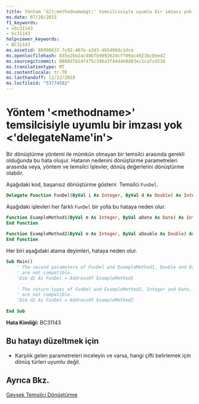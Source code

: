 ```yaml
---
title: Yöntem '&lt;methodname&gt;' temsilcisiyle uyumlu bir imzası yok &lt;'delegateName'in'&gt;
ms.date: 07/20/2015
f1_keywords:
- vbc31143
- bc31143
helpviewer_keywords:
- BC31143
ms.assetid: 88990637-7c92-467e-a3d3-db5498dc1dce
ms.openlocfilehash: 835e2be2ac48bfb9092624cff09ac4923bc0eed2
ms.sourcegitcommit: 0888d7b24f475c346a3f444de8d83ec1ca7cd234
ms.translationtype: MT
ms.contentlocale: tr-TR
ms.lasthandoff: 12/22/2018
ms.locfileid: "53774582"
---
```

# <a name="method-ltmethodnamegt-does-not-have-a-signature-compatible-with-delegate-ltdelegatenamegt"></a>Yöntem '&lt;methodname&gt;' temsilcisiyle uyumlu bir imzası yok &lt;'delegateName'in'&gt;
Bir dönüştürme yöntemi ile mümkün olmayan bir temsilci arasında gerekli olduğunda bu hata oluşur. Hatanın nedenini dönüştürme parametreleri arasında veya, yöntem ve temsilci İşlevler, dönüş değerlerini dönüştürme olabilir.  
  
 Aşağıdaki kod, başarısız dönüştürme gösterir. Temsilci `FunDel`.  
  
```vb  
Delegate Function FunDel(ByVal i As Integer, ByVal d As Double) As Integer  
```  
  
 Aşağıdaki işlevleri her farklı `FunDel` bir yolla bu hataya neden olur.  
  
```vb  
Function ExampleMethod1(ByVal m As Integer, ByVal aDate As Date) As Integer  
End Function  
  
Function ExampleMethod2(ByVal m As Integer, ByVal aDouble As Double) As Date  
End Function  
```  
  
 Her biri aşağıdaki atama deyimleri, hataya neden olur.  
  
```vb  
Sub Main()  
    ' The second parameters of FunDel and ExampleMethod1, Double and Date,  
    ' are not compatible.  
    'Dim d1 As FunDel = AddressOf ExampleMethod1  
  
    ' The return types of FunDel and ExampleMethod2, Integer and Date,  
    ' are not compatible.  
    'Dim d2 As FunDel = AddressOf ExampleMethod2  
  
End Sub  
```  
  
 **Hata Kimliği:** BC31143  
  
## <a name="to-correct-this-error"></a>Bu hatayı düzeltmek için  
  
-   Karşılık gelen parametreleri inceleyin ve varsa, hangi çifti belirlemek için dönüş türleri uyumlu değil.  
  
## <a name="see-also"></a>Ayrıca Bkz.  
 [Gevşek Temsilci Dönüştürme](../../visual-basic/programming-guide/language-features/delegates/relaxed-delegate-conversion.md)  
 
